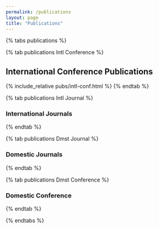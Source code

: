 ```yaml
---
permalink: /publications
layout: page
title: "Publications"
---
```


<style>
.row {
    padding-bottom : 1em;
}
.col-sm-8 {
    max-width : 100%;
    flex : None;
    font-size : 1.2em;
}
.badge {
    font-size : 92%;
}
</style>
{% tabs publications %}


{% tab publications Intl Conference %}
## International Conference Publications
{% include_relative pubs/intl-conf.html %}
{% endtab %}

{% tab publications Intl Journal %}
### International Journals

{% endtab %}

{% tab publications Dmst Journal %}
### Domestic Journals
{% endtab %}

{% tab publications Dmst Conference %}
### Domestic Conference
{% endtab %}

{% endtabs %}
